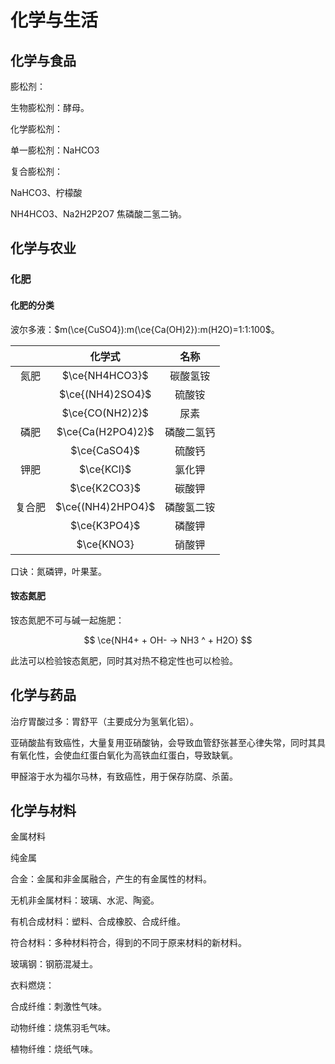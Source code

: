 # 化学与生活

## 化学与食品

膨松剂：

生物膨松剂：酵母。

化学膨松剂：

单一膨松剂：NaHCO3

复合膨松剂：

NaHCO3、柠檬酸

NH4HCO3、Na2H2P2O7 焦磷酸二氢二钠。

## 化学与农业

### 化肥

#### 化肥的分类

波尔多液：$m(\ce{CuSO4}):m(\ce{Ca(OH)2}):m(H2O)=1:1:100$。

| | 化学式 | 名称 |
| :-: | :-: | :-: |
| 氮肥 | $\ce{NH4HCO3}$ | 碳酸氢铵 |
| | $\ce{(NH4)2SO4}$ | 硫酸铵 |
| | $\ce{CO(NH2)2}$ | 尿素 |
| 磷肥 | $\ce{Ca(H2PO4)2}$ | 磷酸二氢钙 |
| | $\ce{CaSO4}$ | 硫酸钙 |
| 钾肥 | $\ce{KCl}$ | 氯化钾 |
| | $\ce{K2CO3}$ | 碳酸钾 |
| 复合肥 | $\ce{(NH4)2HPO4}$ | 磷酸氢二铵 |
| | $\ce{K3PO4}$ | 磷酸钾 |
| | $\ce{KNO3} | 硝酸钾 |

口诀：氮磷钾，叶果茎。

#### 铵态氮肥

铵态氮肥不可与碱一起施肥：

$$
\ce{NH4+ + OH- -> NH3 ^ + H2O}
$$

此法可以检验铵态氮肥，同时其对热不稳定性也可以检验。

## 化学与药品

治疗胃酸过多：胃舒平（主要成分为氢氧化铝）。

亚硝酸盐有致癌性，大量复用亚硝酸钠，会导致血管舒张甚至心律失常，同时其具有氧化性，会使血红蛋白氧化为高铁血红蛋白，导致缺氧。

甲醛溶于水为福尔马林，有致癌性，用于保存防腐、杀菌。

## 化学与材料

金属材料

纯金属

合金：金属和非金属融合，产生的有金属性的材料。

无机非金属材料：玻璃、水泥、陶瓷。

有机合成材料：塑料、合成橡胶、合成纤维。

符合材料：多种材料符合，得到的不同于原来材料的新材料。

玻璃钢：钢筋混凝土。

衣料燃烧：

合成纤维：刺激性气味。

动物纤维：烧焦羽毛气味。

植物纤维：烧纸气味。
